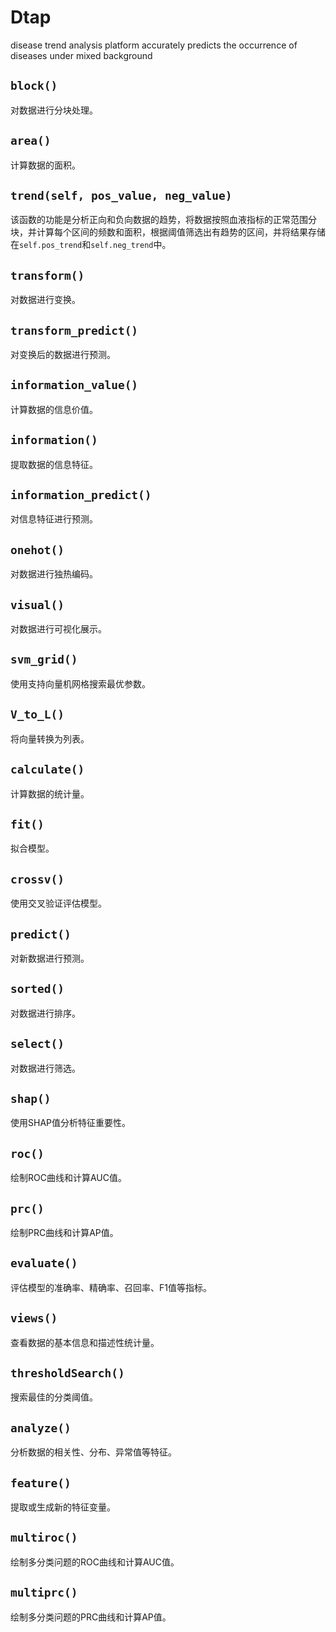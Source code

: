 # Dtap
disease trend analysis platform accurately predicts the occurrence of diseases under mixed background

## `block()`

对数据进行分块处理。

## `area()`

计算数据的面积。

## `trend(self, pos_value, neg_value)`

该函数的功能是分析正向和负向数据的趋势，将数据按照血液指标的正常范围分块，并计算每个区间的频数和面积，根据阈值筛选出有趋势的区间，并将结果存储在`self.pos_trend`和`self.neg_trend`中。

## `transform()`

对数据进行变换。

## `transform_predict()`

对变换后的数据进行预测。

## `information_value()`

计算数据的信息价值。

## `information()`

提取数据的信息特征。

## `information_predict()`

对信息特征进行预测。

## `onehot()`

对数据进行独热编码。

## `visual()`

对数据进行可视化展示。

## `svm_grid()`

使用支持向量机网格搜索最优参数。

## `V_to_L()`

将向量转换为列表。

## `calculate()`

计算数据的统计量。

## `fit()`

拟合模型。

## `crossv()`

使用交叉验证评估模型。

## `predict()`

对新数据进行预测。

## `sorted()`

对数据进行排序。

## `select()`

对数据进行筛选。

## `shap()`

使用SHAP值分析特征重要性。

## `roc()`

绘制ROC曲线和计算AUC值。

## `prc()`

绘制PRC曲线和计算AP值。

## `evaluate()`

评估模型的准确率、精确率、召回率、F1值等指标。

## `views()`

查看数据的基本信息和描述性统计量。

## `thresholdSearch()`

搜索最佳的分类阈值。

## `analyze()`

分析数据的相关性、分布、异常值等特征。

## `feature()`

提取或生成新的特征变量。

## `multiroc()`

绘制多分类问题的ROC曲线和计算AUC值。

## `multiprc()`

绘制多分类问题的PRC曲线和计算AP值。
